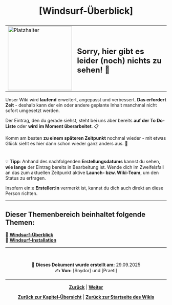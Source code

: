# <p align="center">[Windsurf-Überblick]</p>

<div align="center">
  <table>
    <tr>
      <td>
        <img src="https://github.com/user-attachments/assets/69b70f12-916c-4167-8920-c6055f5903d5" alt="Platzhalter" width="200">
      </td>
      <td>
        <h2>Sorry, hier gibt es leider (noch) nichts zu sehen! 👀</h2>
      </td>
    </tr>
  </table>
</div>

Unser Wiki wird **laufend** erweitert, angepasst und verbessert. **Das erfordert Zeit** - deshalb kann der ein oder andere geplante Inhalt manchmal nicht sofort umgesetzt werden.

Der Eintrag, den du gerade siehst, steht bei uns aber bereits **auf der To Do-Liste** oder **wird im Moment überarbeitet**. 📋

Komm am besten **zu einem späteren Zeitpunkt** nochmal wieder - mit etwas Glück sieht es hier dann schon wieder ganz anders aus. 🚀

#

💡 **Tipp**: Anhand des nachfolgenden **Erstellungsdatums** kannst du sehen, **wie lange** der Eintrag bereits in Bearbeitung ist. Wende dich im Zweifelsfall an das zum aktuellen Zeitpunkt aktive **Launch- bzw. Wiki-Team**, um den Status zu erfragen.

Insofern ein:e **Ersteller:in** vermerkt ist, kannst du dich auch direkt an diese Person richten.

---

**Dieser Themenbereich beinhaltet folgende Themen:**
---

🔹 [**Windsurf-Überblick**](/docs/04-windsurf/01-ueberblick/README.md)<br>
🔹 [**Windsurf-Installation**](/docs/04-windsurf/02-installation/README.md)<br>

---

<br>
<p align="center">
📅 <strong>Dieses Dokument wurde erstellt am:</strong> 29.09.2025
<br>
✍️ <strong>Von:</strong> [Snydor] und [Praeti]
</p>

---

<p align="center">
<a href="/docs/04-tools/04-windsurf/01-ueberblick/README.md"><strong>Zurück</strong></a> | 
<a href="/docs/04-tools/05-terminal/README.md"><strong>Weiter</strong></a>
</p>

<p align="center">
<a href="/docs/04-tools/04-windsurf/README.md/#dieses-thema-beinhaltet-folgende-kapitel"><strong>Zurück zur Kapitel-Übersicht</strong></a> | <a href="/docs/00-willkommen/README.md"><strong>Zurück zur Startseite des Wikis</strong></a>
</p>